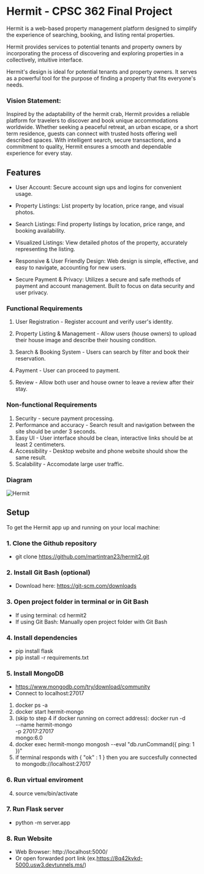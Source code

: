 # Hermit - CPSC 362 Final Project

Hermit is a web-based property management platform designed to simplify the experience of searching, booking, and listing rental properties.

Hermit provides services to potential tenants and property owners by incorporating the process of discovering and exploring properties in a collectively, intuitive interface.

Hermit's design is ideal for potential tenants and property owners. It serves as a powerful tool for the purpose of finding a property that fits everyone's needs. 

### Vision Statement:
Inspired by the adaptability of the hermit crab, Hermit provides a reliable platform for travelers to discover and book unique accommodations worldwide. Whether seeking a peaceful retreat, an urban escape, or a short term residence, guests can connect with trusted hosts offering well described spaces. With intelligent search, secure transactions, and a commitment to quality, Hermit ensures a smooth and dependable experience for every stay.


## Features
- User Account: Secure account sign ups and logins for convenient usage.

- Property Listings: List property by location, price range, and visual photos.

- Search Listings: Find property listings by location, price range, and booking availability.

- Visualized Listings: View detailed photos of the property, accurately representing the listing.

- Responsive & User Friendly Design: Web design is simple, effective, and easy to navigate, accounting for new users.

- Secure Payment & Privacy: Utilizes a secure and safe methods of payment and account management. Built to focus on data security and user privacy.

### Functional Requirements

1. User Registration - Register account and verify user's identity.

2. Property Listing & Management - Allow users (house owners) to upload their house image and describe their housing condition.

3. Search & Booking System - Users can search by filter and book their reservation.

4. Payment - User can proceed to payment.

5. Review - Allow both user and house owner to leave a review after their stay.

### Non-functional Requirements

1. Security - secure payment processing.
2. Performance and accuracy - Search result and navigation between the site should be under 3 seconds.
3. Easy UI - User interface should be clean, interactive links should be at least 2 centimeters.
4. Accessibility - Desktop website and phone website should show the same result.
5. Scalability - Accomodate large user traffic.

### Diagram

![Hermit](https://github.com/user-attachments/assets/63e3fac6-d8c0-4c1a-86b1-4b64129ccd05)

## Setup
To get the Hermit app up and running on your local machine:

### 1. Clone the Github repository
- git clone https://github.com/martintran23/hermit2.git

### 2. Install Git Bash (optional)
- Download here: https://git-scm.com/downloads

### 3. Open project folder in terminal or in Git Bash
- If using terminal: cd hermit2
- If using Git Bash: Manually open project folder with Git Bash

### 4. Install dependencies
- pip install flask
- pip install -r requirements.txt

### 5. Install MongoDB
- https://www.mongodb.com/try/download/community
- Connect to localhost:27017
1. docker ps -a
2. docker start hermit-mongo
3. (skip to step 4 if docker running on correct address):
docker run -d \
  --name hermit-mongo \
  -p 27017:27017 \
  mongo:6.0
4. docker exec hermit-mongo mongosh --eval "db.runCommand({ ping: 1 })"
5. if terminal responds with { "ok" : 1 } then you are succesfully connected to mongodb://localhost:27017

### 6. Run virtual enviroment
4. source venv/bin/activate

### 7. Run Flask server
- python -m server.app

### 8. Run Website
- Web Browser: http://localhost:5000/
- Or open forwarded port link (ex.https://8q42kvkd-5000.usw3.devtunnels.ms/)